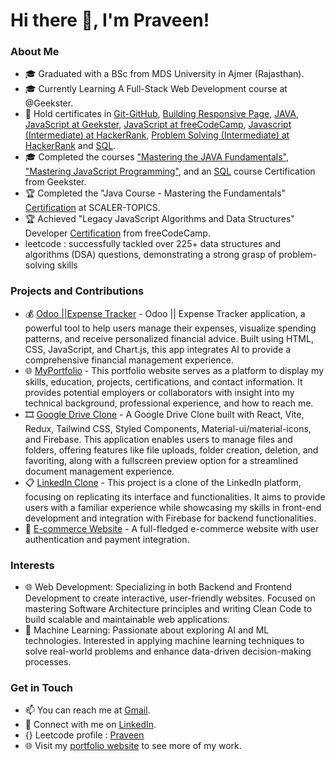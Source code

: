 # Hi there 👋, I'm Praveen!

### About Me
- 🎓 Graduated with a BSc from MDS University in Ajmer (Rajasthan).
- 🎓 Currently Learning A Full-Stack Web Development course at @Geekster. 
- 🔧 Hold certificates in [Git-GitHub](https://certifications.geekster.in/-Xx-DYDop-o0sSaJ5lJnK-geekster.pdf), [Building Responsive Page](https://certifications.geekster.in/-k01RhLXfBW_3kfujnAqP-geekster.pdf), [JAVA](https://certifications.geekster.in/iVqg6LsAnP_eJqsd_nKrn-geekster.pdf), [JavaScript at Geekster](https://certifications.geekster.in/ALrlplNwi9x5__0VGVfBx-geekster.pdf), [JavaScript at freeCodeCamp](https://www.freecodecamp.org/certification/Praveen21/javascript-algorithms-and-data-structures), [Javascript (Intermediate) at HackerRank](https://www.hackerrank.com/certificates/094fd884796d), [Problem Solving (Intermediate) at HackerRank](https://www.hackerrank.com/certificates/03092ea6817f) and  [SQL](https://certifications.geekster.in/yZqp3XSxCGnEM7WHDwAF4-geekster.pdf).
- 🎓 Completed the courses ["Mastering the JAVA Fundamentals"](https://certifications.geekster.in/iVqg6LsAnP_eJqsd_nKrn-geekster.pdf), ["Mastering JavaScript Programming"](https://certifications.geekster.in/ALrlplNwi9x5__0VGVfBx-geekster.pdf), and an  [SQL](https://certifications.geekster.in/yZqp3XSxCGnEM7WHDwAF4-geekster.pdf) course Certification from Geekster.
- 🏆 Completed the "Java Course - Mastering the Fundamentals" [Certification](https://moonshot.scaler.com/s/li/E917PSUwNz)  at SCALER-TOPICS.
- 🏆 Achieved "Legacy JavaScript Algorithms and Data Structures" Developer [Certification](https://www.freecodecamp.org/certification/Praveen21/javascript-algorithms-and-data-structures) from freeCodeCamp.
- leetcode : successfully tackled over 225+ data structures and algorithms (DSA) questions, demonstrating a strong grasp of problem-solving skills 

### Projects and Contributions
- 💰️ [Odoo ||Expense Tracker](https://praveen-expense-tracker-odoo.netlify.app/) - Odoo || Expense Tracker application, a powerful tool to help users manage their expenses, visualize spending patterns, and receive personalized financial advice. Built using HTML, CSS, JavaScript, and Chart.js, this app integrates AI to provide a comprehensive financial management experience.
- 🌐 [MyPortfolio](https://praveen-portfolio-js.netlify.app/) - This portfolio website serves as a platform to display my skills, education, projects, certifications, and contact information. It provides potential employers or collaborators with insight into my technical background, professional experience, and how to reach me.
- 🎞️ [Google Drive Clone](https://praveen-google-drive-react.netlify.app/) - A Google Drive Clone built with React, Vite, Redux, Tailwind CSS, Styled Components, Material-ui/material-icons, and Firebase. This application enables users to manage files and folders, offering features like file uploads, folder creation, deletion, and favoriting, along with a fullscreen preview option for a streamlined document management experience.
- 📋 [LinkedIn Clone](https://praveen-linked-in-clone-reactjs.netlify.app/) - This project is a clone of the LinkedIn platform, focusing on replicating its interface and functionalities. It aims to provide users with a familiar experience while showcasing my skills in front-end development and integration with Firebase for backend functionalities.
- 🛒 [E-commerce Website](link-to-project) - A full-fledged e-commerce website with user authentication and payment integration.

### Interests
- 🌐 Web Development: Specializing in both Backend and Frontend Development to create interactive, user-friendly websites. Focused on mastering Software Architecture principles and writing Clean Code to build scalable and maintainable web applications.
- 🧠 Machine Learning: Passionate about exploring AI and ML technologies. Interested in applying machine learning techniques to solve real-world problems and enhance data-driven decision-making processes.

### Get in Touch
- 📫 You can reach me at [Gmail](praveenbarfa001@gmail.com).
- 💼 Connect with me on [LinkedIn](https://www.linkedin.com/in/praveen219/).
- {} Leetcode profile : [Praveen](https://leetcode.com/u/Prvn21/)
- 🌐 Visit my [portfolio website](https://praveen-portfolio-js.netlify.app/) to see more of my work.


